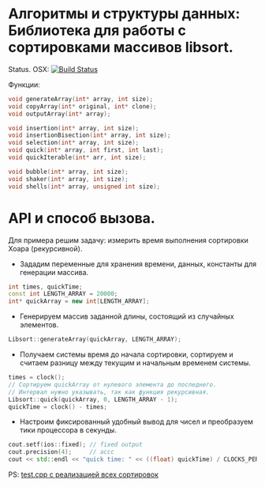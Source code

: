 # Алгоритмы и структуры данных: Библиотека для работы с сортировками массивов libsort.

Status.
OSX: [![Build Status](https://travis-ci.org/pavbox/libsort.svg?branch=master)](https://travis-ci.org/pavbox/libsort)

Функции:

```cpp
void generateArray(int* array, int size);
void copyArray(int* original, int* clone);
void outputArray(int* array);

void insertion(int* array, int size);
void insertionBisection(int* array, int size);
void selection(int* array, int size);
void quick(int* array, int first, int last);
void quickIterable(int* arr, int size);

void bubble(int* array, int size);
void shaker(int* array, int size);
void shells(int* array, unsigned int size);
```


# API и способ вызова.

Для примера решим задачу: измерить время выполнения сортировки Хоара (рекурсивной).

- Зададим переменные для хранения времени, данных, константы для генерации массива.

```cpp
int times, quickTime;
const int LENGTH_ARRAY = 20000;
int* quickArray = new int[LENGTH_ARRAY];
```

- Генерируем массив заданной длины, состоящий из случайных элементов.

```cpp
Libsort::generateArray(quickArray, LENGTH_ARRAY);
```

- Получаем системы время до начала сортировки, сортируем и считаем разницу между текущим и начальным временем системы.

```cpp
times = clock();
// Сортируем quickArray от нулевого элемента до последнего.
// Интервал нужно указывать, так как функция рекурсивная.
Libsort::quick(quickArray, 0, LENGTH_ARRAY - 1);
quickTime = clock() - times;
```

- Настроим фиксированный удобный вывод для чисел и преобразуем тики процессора в секунды.

```cpp
cout.setf(ios::fixed); // fixed output
cout.precision(4);     // accc
cout << std::endl << "quick time: " << ((float) quickTime) / CLOCKS_PER_SEC << 's' << endl;
```


PS: [test.cpp с реализацией всех сортировок](https://github.com/pavbox/libsort/blob/master/test.cpp)
